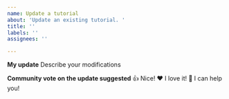 ```yaml
---
name: Update a tutorial
about: 'Update an existing tutorial. '
title: ''
labels: ''
assignees: ''

---
```


**My update**
Describe your modifications

**Community vote on the update suggested**
👍 Nice!
❤️ I love it!
🚀 I can help you!
